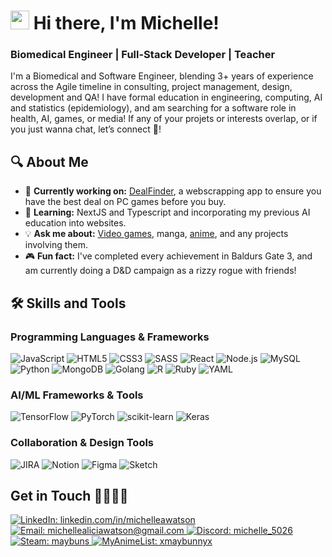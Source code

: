 <h1><img src="https://emojis.slackmojis.com/emojis/images/1531849430/4246/blob-sunglasses.gif?1531849430" width="30"/> Hi there, I'm Michelle!</h1>

### Biomedical Engineer | Full-Stack Developer | Teacher

I'm a Biomedical and Software Engineer, blending 3+ years of experience across the Agile timeline in consulting, project management, design, development and QA!
I have formal education in engineering, computing, AI and statistics (epidemiology), and am searching for a software role in health, AI, games, or media! If any of your projets or interests overlap, or if you just wanna chat, let’s connect 🙂!

## 🔍 About Me
- 🔭 **Currently working on:** [DealFinder](https://github.com/Michelle-Watson/capstone-michelle), a webscrapping app to ensure you have the best deal on PC games before you buy.  
- 🌱 **Learning:** NextJS and Typescript and incorporating my previous AI education into websites.  
- 💡 **Ask me about:** [Video games](https://steamcommunity.com/id/maybuns/), manga, [anime](https://myanimelist.net/profile/xmaybunnyx), and any projects involving them.  
- 🎮 **Fun fact:** I've completed every achievement in Baldurs Gate 3, and am currently doing a D&D campaign as a rizzy rogue with friends!  

## 🛠️ Skills and Tools
### **Programming Languages & Frameworks**  
![JavaScript](https://img.shields.io/badge/JavaScript-F7DF1E?style=for-the-badge&logo=javascript&logoColor=black)
![HTML5](https://img.shields.io/badge/HTML5-E34F26?style=for-the-badge&logo=html5&logoColor=white)
![CSS3](https://img.shields.io/badge/CSS3-1572B6?style=for-the-badge&logo=css3&logoColor=white)
![SASS](https://img.shields.io/badge/SASS-CC6699?style=for-the-badge&logo=sass&logoColor=white)
![React](https://img.shields.io/badge/React-61DAFB?style=for-the-badge&logo=react&logoColor=black)
![Node.js](https://img.shields.io/badge/Node.js-339933?style=for-the-badge&logo=nodedotjs&logoColor=white)
![MySQL](https://img.shields.io/badge/MySQL-4479A1?style=for-the-badge&logo=mysql&logoColor=white)
![Python](https://img.shields.io/badge/Python-3776AB?style=for-the-badge&logo=python&logoColor=white)
![MongoDB](https://img.shields.io/badge/MongoDB-234ea94b?style=for-the-badge&logo=MongoDB&logoColor=white)
![Golang](https://img.shields.io/badge/Golang-3776AB?style=for-the-badge&logo=Golang&logoColor=white)
![R](https://img.shields.io/badge/r-3472C0?style=for-the-badge&logo=r&logoColor=white)
![Ruby](https://img.shields.io/badge/Ruby-BA312B?style=for-the-badge&logo=Ruby&logoColor=white)
![YAML](https://img.shields.io/badge/YAML-C7252B?style=for-the-badge&logo=YAML&logoColor=white)

### **AI/ML Frameworks & Tools**  
![TensorFlow](https://img.shields.io/badge/TensorFlow-FF6F00?style=for-the-badge&logo=tensorflow&logoColor=white)
![PyTorch](https://img.shields.io/badge/PyTorch-EA4F36?style=for-the-badge&logo=PyTorch&logoColor=white)
![scikit-learn](https://img.shields.io/badge/scikitlearn-3299CD?style=for-the-badge&logo=scikitlearn&logoColor=white)
![Keras](https://img.shields.io/badge/Keras-D40000?style=for-the-badge&logo=Keras&logoColor=white)

### **Collaboration & Design Tools**  
![JIRA](https://img.shields.io/badge/JIRA-0052CC?style=for-the-badge&logo=jira&logoColor=white)
![Notion](https://img.shields.io/badge/Notion-000000?style=for-the-badge&logo=notion&logoColor=white)
![Figma](https://img.shields.io/badge/Figma-874FFF?style=for-the-badge&logo=figma&logoColor=white)
![Sketch](https://img.shields.io/badge/Sketch-FDAD00?style=for-the-badge&logo=sketch&logoColor=white)

## Get in Touch 🫱🏾‍🫲🏾
<p align="left">
<a href="https://www.linkedin.com/in/michelleawatson" target="_blank">
  <img src="https://img.shields.io/badge/LinkedIn-0A66C2?style=for-the-badge&logo=linkedin&logoColor=white" alt="LinkedIn: linkedin.com/in/michelleawatson" />
</a>
<a href="mailto:michellealiciawatson@gmail.com">
  <img src="https://img.shields.io/badge/Email-EA4335?style=for-the-badge&logo=gmail&logoColor=white" alt="Email: michellealiciawatson@gmail.com" />
</a>
<a href="https://discord.com/users/234360551742898176">
  <img src="https://img.shields.io/badge/Discord-5865F2?style=for-the-badge&logo=discord&logoColor=white" alt="Discord: michelle_5026" />
</a>
  <a href="https://steamcommunity.com/id/maybuns/">
  <img src="https://img.shields.io/badge/Steam-181717?style=for-the-badge&logo=steam&logoColor=white" alt="Steam: maybuns" />
</a>
  </a>
  <a href="https://myanimelist.net/profile/xmaybunnyx">
  <img src="https://img.shields.io/badge/MyAnimeList-2E51A2?style=for-the-badge&logo=MyAnimeList&logoColor=white" alt="MyAnimeList: xmaybunnyx" />
</a>
</p>

<!--
BADGES:
https://github.com/inttter/md-badges


## Hi there 👋, I'm Michelle!

**Michelle-Watson/Michelle-Watson** is a ✨ _special_ ✨ repository because its `README.md` (this file) appears on your GitHub profile.

Here are some ideas to get you started:

- 🔭 I’m currently working on ...
- 🌱 I’m currently learning ...
- 👯 I’m looking to collaborate on ...
- 🤔 I’m looking for help with ...
- 💬 Ask me about ...
- 📫 How to reach me: ...
- 😄 Pronouns: ...
- ⚡ Fun fact: ...
-->
